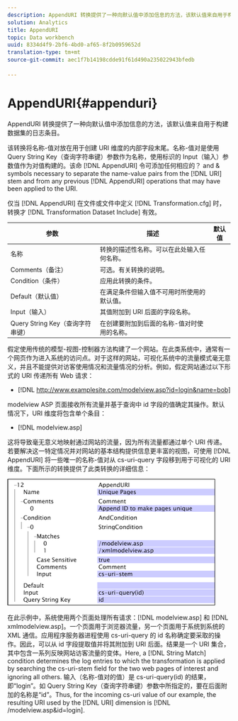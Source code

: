 ```yaml
---
description: AppendURI 转换提供了一种向默认值中添加信息的方法，该默认值来自用于构建数据集的日志条目。
solution: Analytics
title: AppendURI
topic: Data workbench
uuid: 8334d4f9-2bf6-4bd0-af65-8f2b0959652d
translation-type: tm+mt
source-git-commit: aec1f7b14198cdde91f61d490a235022943bfedb

---
```



# AppendURI{#appenduri}

AppendURI 转换提供了一种向默认值中添加信息的方法，该默认值来自用于构建数据集的日志条目。

该转换将名称-值对放在用于创建 URI 维度的内部字段末尾。名称-值对是使用 Query String Key（查询字符串键）参数作为名称，使用标识的 Input（输入）参数值作为对值构建的。该命 [!DNL AppendURI] 令可添加任何相应的？ and &amp; symbols necessary to separate the name-value pairs from the [!DNL URI] stem and from any previous [!DNL AppendURI] operations that may have been applied to the URI.

仅当 [!DNL AppendURI] 在文件或文件中定义 [!DNL Transformation.cfg] 时，转换才 [!DNL Transformation Dataset Include] 有效。

| 参数 | 描述 | 默认值 |
|---|---|---|
| 名称 | 转换的描述性名称。可以在此处输入任何名称。 |  |
| Comments（备注） | 可选。有关转换的说明。 |  |
| Condition（条件） | 应用此转换的条件。 |  |
| Default（默认值） | 在满足条件但输入值不可用时所使用的默认值。 |  |
| Input（输入） | 其值附加到 URI 后面的字段名称。 |  |
| Query String Key（查询字符串键） | 在创建要附加到后面的名称-值对时使用的名称。 |  |

假定使用传统的模型-视图-控制器方法构建了一个网站。在此类系统中，通常有一个网页作为进入系统的访问点。对于这样的网站，可视化系统中的流量模式毫无意义，并且不能提供对访客使用情况和流量情况的分析。例如，假定网站通过以下形式的 URI 传递所有 Web 请求：

* [!DNL http://www.examplesite.com/modelview.asp?id=login&name=bob]

modelview ASP 页面接收所有流量并基于查询中 id 字段的值确定其操作。默认情况下，URI 维度将包含单个条目：

* [!DNL modelview.asp]

这将导致毫无意义地映射通过网站的流量，因为所有流量都通过单个 URI 传递。若要解决这一特定情况并对网站的基本结构提供信息更丰富的视图，可使用 [!DNL AppendURI] 将一些唯一的名称-值对从 cs-uri-query 字段移到用于可视化的 URI 维度。下面所示的转换提供了此类转换的详细信息：

![](assets/cfg_TransformationType_AppendURI.png)

在此示例中，系统使用两个页面处理所有请求：[!DNL modelview.asp] 和 [!DNL xmlmodelview.asp]。一个页面用于浏览器流量，另一个页面用于系统到系统的 XML 通信。应用程序服务器进程使用 cs-uri-query 的 id 名称确定要采取的操作。因此，可以从 id 字段提取值并将其附加到 URI 后面。结果是一个 URI 集合，其中包含一系列反映网站访客流量的变体。Here, a [!DNL String Match] condition determines the log entries to which the transformation is applied by searching the cs-uri-stem field for the two web pages of interest and ignoring all others. 输入（名称-值对的值）是 cs-uri-query(id) 的结果，即“login”。如 Query String Key（查询字符串键）参数中所指定的，要在后面附加的名称是“id”。Thus, for the incoming cs-uri value of our example, the resulting URI used by the [!DNL URI] dimension is [!DNL /modelview.asp&id=login].
